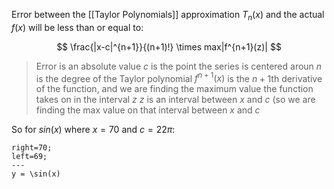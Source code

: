 Error between the [[Taylor Polynomials]] approximation $T_n(x)$ and the actual $f(x)$ will be less than or equal to:

$$
\frac{|x-c|^{n+1}}{(n+1)!} \times max|f^{n+1}(z)|
$$

> Error is an absolute value
> $c$ is the point the series is centered aroun
> $n$ is the degree of the Taylor polynomial
> $f^{n+1}(x)$ is the $n+1$th derivative of the function, and we are finding the maximum value the function takes on in the interval $z$
> $z$ is an interval between $x$ and $c$ (so we are finding the max value on that interval between $x$ and $c$

So for $sin(x)$ where $x = 70$ and $c = 22\pi$:

```desmos-graph
right=70;
left=69;
---
y = \sin(x) 
```

